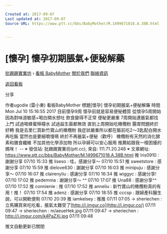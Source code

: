 ```yaml
---

Created at: 2017-09-07
Last updated at: 2017-09-07
Source URL: https://www.ptt.cc/bbs/BabyMother/M.1499671018.A.38B.html


---
```


# [懷孕] 懷孕初期脹氣+便秘解藥


[批踢踢實業坊](https://www.ptt.cc/) › [看板 BabyMother](https://www.ptt.cc/bbs/BabyMother/index.html) [關於我們](https://www.ptt.cc/about.html) [聯絡資訊](https://www.ptt.cc/contact.html)

[返回看板](https://www.ptt.cc/bbs/BabyMother/index.html)

分享

作者ugodie (雷小東)
看板BabyMother
標題\[懷孕\] 懷孕初期脹氣+便秘解藥
時間Mon Jul 10 15:16:55 2017
目前懷孕9周 懷孕前就是容易便秘體質 從懷孕5周開始 因為對味道敏感+喝白開水想吐 飲食變得不正常 便秘更嚴重 7周開始連脹氣都找上門 試過喝蜂蜜檸檬水 試過益生菌都無效 直到上周開始吃橄欖粉 腸胃問題終於好轉 我是去里仁買新竹寶山的橄欖粉 我症狀嚴重所以都在飯前吃2～3匙配白開水 再吃飯 當然也是要細嚼慢嚥 終於不再脹氣+便秘（歡呼） 橄欖粉有天然的消化酵素和膳食纖維 不加其他化學添加物 所以孕婦可以安心服用 推薦給跟我一樣困擾的媽咪！ -- ※ 發信站: 批踢踢實業坊(ptt.cc), 來自: 111.71.20.248 ※ 文章網址: <https://www.ptt.cc/bbs/BabyMother/M.1499671018.A.38B.html>
推 Iris0910 : 謝謝分享 07/10 15:33
推 liseso : 哇，感謝分享～ 07/10 15:51
推 sweetstore : 感謝分享 07/10 15:59
推 dielove630 : 謝謝分享 07/10 16:03
推 minipuju : 感謝分享～ 07/10 16:07
推 clairenyliu : 感謝分享 07/10 16:34
推 wiggyc : 感謝分享! 07/10 17:02
推 pedemma : 謝謝分享～ ^^ 07/10 17:07
推 Una88 : 感謝分享^^ 07/10 17:52
推 connienie : 推 07/10 17:52
推 anneliu : 新竹寶山的橄欖粉真的有用！推！ 07/10 17:54
推 adenz : 感謝分享 07/10 18:55
推 cccsp : 跟婦產科醫生說，可以開軟便劑 07/10 20:39
推 iamkelsey : 推推 07/11 07:05
→ sheriechen : 立馬購買來吃吃看，脹氣太難受了[http://i.imgur.co](http://i.imgur.co/) 07/11 09:47
→ sheriechen : m/aeueHek.jpg 07/11 09:47
→ sheriechen : <http://i.imgur.com/k4PaZXj.jpg> 07/11 09:48

推文自動更新已關閉

